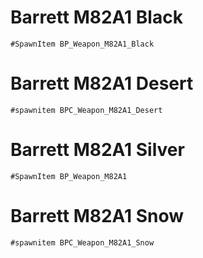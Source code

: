 # Barrett M82A1 Black
    #SpawnItem BP_Weapon_M82A1_Black
# Barrett M82A1 Desert
    #spawnitem BPC_Weapon_M82A1_Desert
# Barrett M82A1 Silver
    #SpawnItem BP_Weapon_M82A1
# Barrett M82A1 Snow
    #spawnitem BPC_Weapon_M82A1_Snow
